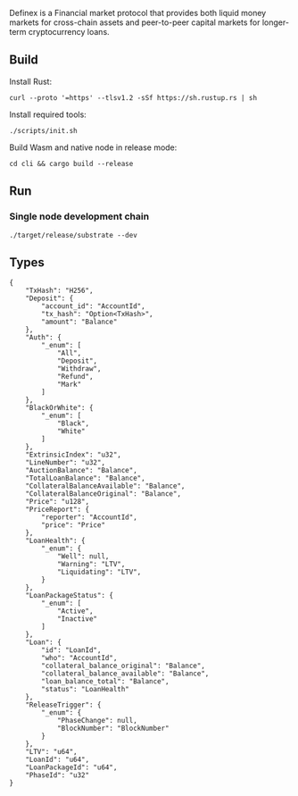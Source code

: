 Definex is a Financial market protocol that provides both liquid money markets for cross-chain assets and peer-to-peer capital markets for longer-term cryptocurrency  loans. 

## Build

Install Rust:

```
curl --proto '=https' --tlsv1.2 -sSf https://sh.rustup.rs | sh
```

Install required tools:

```
./scripts/init.sh
```

Build Wasm and native node in release mode:

```
cd cli && cargo build --release
```

## Run

### Single node development chain

```
./target/release/substrate --dev 
```

## Types

```
{
    "TxHash": "H256",
    "Deposit": {
        "account_id": "AccountId",
        "tx_hash": "Option<TxHash>",
        "amount": "Balance"
    },
    "Auth": {
        "_enum": [
            "All",
            "Deposit",
            "Withdraw",
            "Refund",
            "Mark"
        ]
    },
    "BlackOrWhite": {
        "_enum": [
            "Black",
            "White"
        ]
    },
    "ExtrinsicIndex": "u32",
    "LineNumber": "u32",
    "AuctionBalance": "Balance",
    "TotalLoanBalance": "Balance",
    "CollateralBalanceAvailable": "Balance",
    "CollateralBalanceOriginal": "Balance",
    "Price": "u128",
    "PriceReport": {
        "reporter": "AccountId",
        "price": "Price"
    },
    "LoanHealth": {
        "_enum": {
            "Well": null,
            "Warning": "LTV",
            "Liquidating": "LTV",
        }
    },
    "LoanPackageStatus": {
        "_enum": [
            "Active",
            "Inactive"
        ]
    },
    "Loan": {
        "id": "LoanId",
        "who": "AccountId",
        "collateral_balance_original": "Balance",
        "collateral_balance_available": "Balance",
        "loan_balance_total": "Balance",
        "status": "LoanHealth"
    },
    "ReleaseTrigger": {
        "_enum": {
            "PhaseChange": null,
            "BlockNumber": "BlockNumber"
        }
    },
    "LTV": "u64",
    "LoanId": "u64",
    "LoanPackageId": "u64",
    "PhaseId": "u32"
}
```

